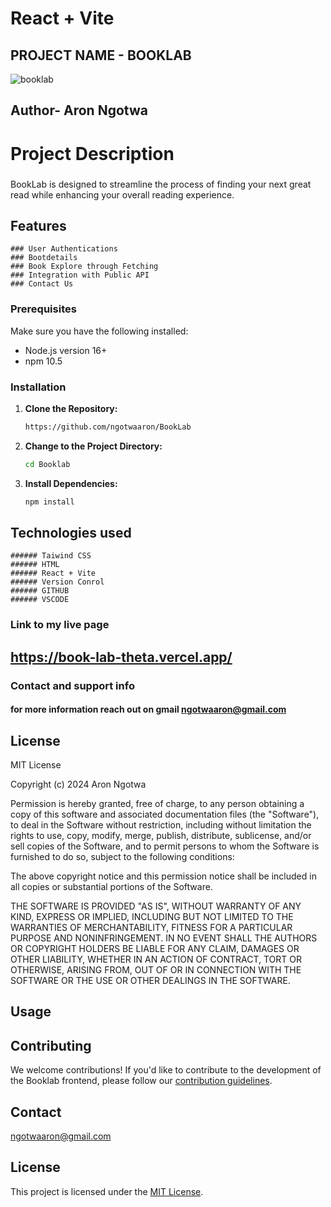 # React + Vite

## PROJECT NAME - BOOKLAB

![booklab](https://github.com/ngotwaaron/BookLab/assets/161019463/e683f5a7-16bd-4527-a1aa-18196ec4513c)


## Author- Aron Ngotwa

# Project Description
### 
BookLab is designed to streamline the process of finding your next great read while enhancing your overall reading experience.

## Features
```
### User Authentications
### Bootdetails
### Book Explore through Fetching
### Integration with Public API
### Contact Us
```


### Prerequisites

Make sure you have the following installed:

- Node.js version 16+
- npm 10.5

### Installation

1. **Clone the Repository:**
   ```bash
   https://github.com/ngotwaaron/BookLab


2. **Change to the Project Directory:**
   ```bash
   cd Booklab
   ```

3. **Install Dependencies:**
   ```bash
   npm install
   ```

## Technologies used
```
###### Taiwind CSS
###### HTML
###### React + Vite
###### Version Conrol
###### GITHUB
###### VSCODE
```

### Link to my live page
## https://book-lab-theta.vercel.app/

### Contact and support info
#### for more information reach out on gmail ngotwaaron@gmail.com



## License
MIT License

Copyright (c) 2024 Aron Ngotwa

Permission is hereby granted, free of charge, to any person obtaining a copy
of this software and associated documentation files (the "Software"), to deal
in the Software without restriction, including without limitation the rights
to use, copy, modify, merge, publish, distribute, sublicense, and/or sell
copies of the Software, and to permit persons to whom the Software is
furnished to do so, subject to the following conditions:

The above copyright notice and this permission notice shall be included in all
copies or substantial portions of the Software.

THE SOFTWARE IS PROVIDED "AS IS", WITHOUT WARRANTY OF ANY KIND, EXPRESS OR
IMPLIED, INCLUDING BUT NOT LIMITED TO THE WARRANTIES OF MERCHANTABILITY,
FITNESS FOR A PARTICULAR PURPOSE AND NONINFRINGEMENT. IN NO EVENT SHALL THE
AUTHORS OR COPYRIGHT HOLDERS BE LIABLE FOR ANY CLAIM, DAMAGES OR OTHER
LIABILITY, WHETHER IN AN ACTION OF CONTRACT, TORT OR OTHERWISE, ARISING FROM,
OUT OF OR IN CONNECTION WITH THE SOFTWARE OR THE USE OR OTHER DEALINGS IN THE
SOFTWARE.


## Usage


## Contributing

We welcome contributions! If you'd like to contribute to the development of the Booklab frontend, please follow our [contribution guidelines](CONTRIBUTING.md).

## Contact

ngotwaaron@gmail.com


## License

This project is licensed under the [MIT License](LICENSE).
